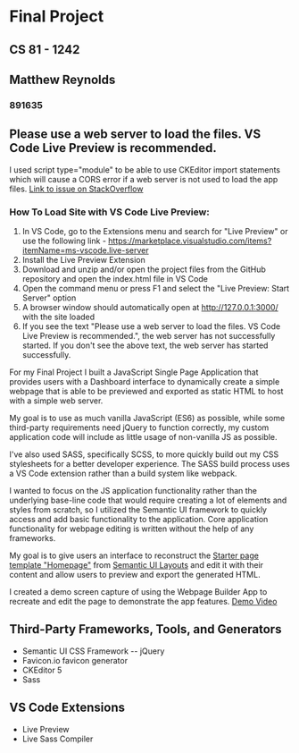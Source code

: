 # Final Project
## CS 81 - 1242
## Matthew Reynolds
### 891635

## Please use a web server to load the files. VS Code Live Preview is recommended.
I used script type="module" to be able to use CKEditor import statements which will cause a CORS error if a web server is not used to load the app files. <a href="https://stackoverflow.com/questions/67230845/how-to-use-javascript-type-module-locally-in-browser" target="_blank">Link to issue on StackOverflow</a>

### How To Load Site with VS Code Live Preview:
1. In VS Code, go to the Extensions menu and search for "Live Preview" or use the following link - <a href="https://marketplace.visualstudio.com/items?itemName=ms-vscode.live-server" target="_blank">https://marketplace.visualstudio.com/items?itemName=ms-vscode.live-server</a>
2. Install the Live Preview Extension
3. Download and unzip and/or open the project files from the GitHub repository and open the index.html file in VS Code
4. Open the command menu or press F1 and select the "Live Preview: Start Server" option
5. A browser window should automatically open at http://127.0.0.1:3000/ with the site loaded
6. If you see the text "Please use a web server to load the files. VS Code Live Preview is recommended.", the web server has not successfully started. If you don't see the above text, the web server has started successfully.


For my Final Project I built a JavaScript Single Page Application that provides users with a Dashboard interface to dynamically create a simple webpage that is able to be previewed and exported as static HTML to host with a simple web server.

My goal is to use as much vanilla JavaScript (ES6) as possible, while some third-party requirements need jQuery to function correctly, my custom application code will include as little usage of non-vanilla JS as possible.

I've also used SASS, specifically SCSS, to more quickly build out my CSS stylesheets for a better developer experience. The SASS build process uses a VS Code extension rather than a build system like webpack.

I wanted to focus on the JS application functionality rather than the underlying base-line code that would require creating a lot of elements and styles from scratch, so I utilized the Semantic UI framework to quickly access and add basic functionality to the application. Core application functionality for webpage editing is written without the help of any frameworks.</p>

My goal is to give users an interface to reconstruct the <a href="https://semantic-ui.com/examples/homepage.html" target="_blank">Starter page template "Homepage"</a> from <a href="https://semantic-ui.com/usage/layout.html" target="_blank">Semantic UI Layouts</a> and edit it with their content and allow users to preview and export the generated HTML.

I created a demo screen capture of using the Webpage Builder App to recreate and edit the page to demonstrate the app features.
<a href="https://drive.google.com/file/d/1qVKrT7s0SQi0lkbJqPubazLbcQC-B5j9/view?usp=drive_link" target="_blank">Demo Video</a>

## Third-Party Frameworks, Tools, and Generators
- Semantic UI CSS Framework
-- jQuery
- Favicon.io favicon generator
- CKEditor 5
- Sass

## VS Code Extensions
- Live Preview
- Live Sass Compiler